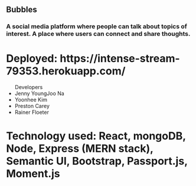 ## Bubbles ##

### A social media platform where people can talk about topics of interest. A place where users can connect and share thoughts.  ###

<h1>Deployed:  https://intense-stream-79353.herokuapp.com/</h1>

<ul>Developers
<li>Jenny YoungJoo Na</li>
<li>Yoonhee Kim</li>
<li>Preston Carey</li>
<li>Rainer Floeter</li>
</ul>

<h1>Technology used:  React, mongoDB, Node, Express (MERN stack), Semantic UI, Bootstrap, Passport.js, Moment.js</h1>